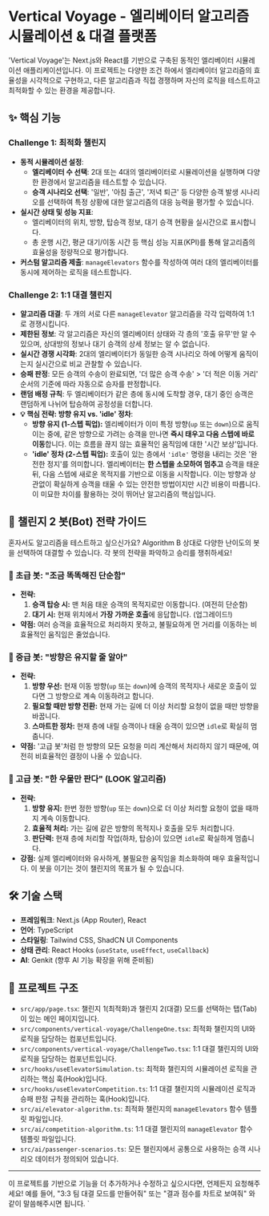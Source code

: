 # Vertical Voyage - 엘리베이터 알고리즘 시뮬레이션 & 대결 플랫폼

'Vertical Voyage'는 Next.js와 React를 기반으로 구축된 동적인 엘리베이터 시뮬레이션 애플리케이션입니다. 이 프로젝트는 다양한 조건 하에서 엘리베이터 알고리즘의 효율성을 시각적으로 구현하고, 다른 알고리즘과 직접 경쟁하며 자신의 로직을 테스트하고 최적화할 수 있는 환경을 제공합니다.

## ✨ 핵심 기능

### Challenge 1: 최적화 챌린지
-   **동적 시뮬레이션 설정**:
    -   **엘리베이터 수 선택**: 2대 또는 4대의 엘리베이터로 시뮬레이션을 실행하며 다양한 환경에서 알고리즘을 테스트할 수 있습니다.
    -   **승객 시나리오 선택**: '일반', '아침 출근', '저녁 퇴근' 등 다양한 승객 발생 시나리오를 선택하여 특정 상황에 대한 알고리즘의 대응 능력을 평가할 수 있습니다.
-   **실시간 상태 및 성능 지표**:
    -   엘리베이터의 위치, 방향, 탑승객 정보, 대기 승객 현황을 실시간으로 표시합니다.
    -   총 운행 시간, 평균 대기/이동 시간 등 핵심 성능 지표(KPI)를 통해 알고리즘의 효율성을 정량적으로 평가합니다.
-   **커스텀 알고리즘 제출**: `manageElevators` 함수를 작성하여 여러 대의 엘리베이터를 동시에 제어하는 로직을 테스트합니다.

### Challenge 2: 1:1 대결 챌린지
-   **알고리즘 대결**: 두 개의 서로 다른 `manageElevator` 알고리즘을 각각 입력하여 1:1로 경쟁시킵니다.
-   **제한된 정보**: 각 알고리즘은 자신의 엘리베이터 상태와 각 층의 '호출 유무'만 알 수 있으며, 상대방의 정보나 대기 승객의 상세 정보는 알 수 없습니다.
-   **실시간 경쟁 시각화**: 2대의 엘리베이터가 동일한 승객 시나리오 하에 어떻게 움직이는지 실시간으로 비교 관찰할 수 있습니다.
-   **승패 판정**: 모든 승객의 수송이 완료되면, '더 많은 승객 수송' > '더 적은 이동 거리' 순서의 기준에 따라 자동으로 승자를 판정합니다.
-   **랜덤 배정 규칙**: 두 엘리베이터가 같은 층에 동시에 도착할 경우, 대기 중인 승객은 랜덤하게 나뉘어 탑승하여 공정성을 더합니다.
-   **💡 핵심 전략: 방향 유지 vs. 'idle' 정차**:
    -   **방향 유지 (1-스텝 픽업):** 엘리베이터가 이미 특정 방향(`up` 또는 `down`)으로 움직이는 중에, 같은 방향으로 가려는 승객을 만나면 **즉시 태우고 다음 스텝에 바로 이동**합니다. 이는 흐름을 끊지 않는 효율적인 움직임에 대한 '시간 보상'입니다.
    -   **'idle' 정차 (2-스텝 픽업):** 호출이 있는 층에서 `'idle'` 명령을 내리는 것은 '완전한 정지'를 의미합니다. 엘리베이터는 **한 스텝을 소모하여 멈추고** 승객을 태운 뒤, 다음 스텝에 새로운 목적지를 기반으로 이동을 시작합니다. 이는 방향과 상관없이 확실하게 승객을 태울 수 있는 안전한 방법이지만 시간 비용이 따릅니다. 이 미묘한 차이를 활용하는 것이 뛰어난 알고리즘의 핵심입니다.

## 🤖 챌린지 2 봇(Bot) 전략 가이드

혼자서도 알고리즘을 테스트하고 싶으신가요? Algorithm B 상대로 다양한 난이도의 봇을 선택하여 대결할 수 있습니다. 각 봇의 전략을 파악하고 승리를 쟁취하세요!

### 🤖 초급 봇: "조금 똑똑해진 단순함"

-   **전략:**
    1.  **승객 탑승 시:** 맨 처음 태운 승객의 목적지로만 이동합니다. (여전히 단순함)
    2.  **대기 시:** 현재 위치에서 **가장 가까운 호출**에 응답합니다. (업그레이드!)
-   **약점:** 여러 승객을 효율적으로 처리하지 못하고, 불필요하게 먼 거리를 이동하는 비효율적인 움직임은 줄었습니다.

### 🤖 중급 봇: "방향은 유지할 줄 알아"

-   **전략:**
    1.  **방향 우선:** 현재 이동 방향(`up` 또는 `down`)에 승객의 목적지나 새로운 호출이 있다면 그 방향으로 계속 이동하려고 합니다.
    2.  **필요할 때만 방향 전환:** 현재 가는 길에 더 이상 처리할 요청이 없을 때만 방향을 바꿉니다.
    3.  **스마트한 정차:** 현재 층에 내릴 승객이나 태울 승객이 있으면 `idle`로 확실히 멈춥니다.
-   **약점:** '고급 봇'처럼 한 방향의 모든 요청을 미리 계산해서 처리하지 않기 때문에, 여전히 비효율적인 결정이 나올 수 있습니다.

### 🤖 고급 봇: "한 우물만 판다" (LOOK 알고리즘)

-   **전략:**
    1.  **방향 유지:** 한번 정한 방향(`up` 또는 `down`)으로 더 이상 처리할 요청이 없을 때까지 계속 이동합니다.
    2.  **효율적 처리:** 가는 길에 같은 방향의 목적지나 호출을 모두 처리합니다.
    3.  **판단력:** 현재 층에 처리할 작업(하차, 탑승)이 있으면 `idle`로 확실하게 멈춥니다.
-   **강점:** 실제 엘리베이터와 유사하게, 불필요한 움직임을 최소화하여 매우 효율적입니다. 이 봇을 이기는 것이 챌린지의 목표가 될 수 있습니다.

## 🛠️ 기술 스택

-   **프레임워크**: Next.js (App Router), React
-   **언어**: TypeScript
-   **스타일링**: Tailwind CSS, ShadCN UI Components
-   **상태 관리**: React Hooks (`useState`, `useEffect`, `useCallback`)
-   **AI**: Genkit (향후 AI 기능 확장을 위해 준비됨)

## 📂 프로젝트 구조

-   `src/app/page.tsx`: 챌린지 1(최적화)과 챌린지 2(대결) 모드를 선택하는 탭(Tab)이 있는 메인 페이지입니다.
-   `src/components/vertical-voyage/ChallengeOne.tsx`: 최적화 챌린지의 UI와 로직을 담당하는 컴포넌트입니다.
-   `src/components/vertical-voyage/ChallengeTwo.tsx`: 1:1 대결 챌린지의 UI와 로직을 담당하는 컴포넌트입니다.
-   `src/hooks/useElevatorSimulation.ts`: 최적화 챌린지의 시뮬레이션 로직을 관리하는 핵심 훅(Hook)입니다.
-   `src/hooks/useElevatorCompetition.ts`: 1:1 대결 챌린지의 시뮬레이션 로직과 승패 판정 규칙을 관리하는 훅(Hook)입니다.
-   `src/ai/elevator-algorithm.ts`: 최적화 챌린지의 `manageElevators` 함수 템플릿 파일입니다.
-   `src/ai/competition-algorithm.ts`: 1:1 대결 챌린지의 `manageElevator` 함수 템플릿 파일입니다.
-   `src/ai/passenger-scenarios.ts`: 모든 챌린지에서 공통으로 사용하는 승객 시나리오 데이터가 정의되어 있습니다.

---

이 프로젝트를 기반으로 기능을 더 추가하거나 수정하고 싶으시다면, 언제든지 요청해주세요! 예를 들어, "3:3 팀 대결 모드를 만들어줘" 또는 "결과 점수를 차트로 보여줘" 와 같이 말씀해주시면 됩니다.
`
